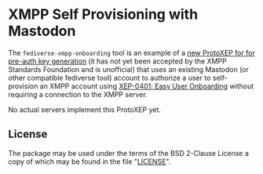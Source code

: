 # XMPP Self Provisioning with Mastodon


The `fediverse-xmpp-onboarding` tool is an example of a [new ProtoXEP for for
pre-auth key generation][proto] (it has not yet been accepted by the XMPP
Standards Foundation and is unofficial) that uses an existing Mastodon (or other
compatible fediverse tool) account to authorize a user to self-provision an XMPP
account using [XEP-0401: Easy User Onboarding] without requiring a connection to
the XMPP server.

No actual servers implement this ProtoXEP yet.


## License

The package may be used under the terms of the BSD 2-Clause License a copy of
which may be found in the file "[LICENSE]".


[proto]: https://github.com/xsf/xeps/pull/1068
[XEP-0401: Easy User Onboarding]: https://xmpp.org/extensions/xep-0401.html
[LICENSE]: https://github.com/mellium/fediverse-xmpp-onboarding/blob/main/LICENSE
